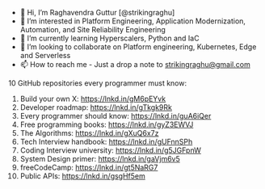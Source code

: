 - 👋 Hi, I’m Raghavendra Guttur [@strikingraghu]
- 👀 I’m interested in Platform Engineering, Application Modernization, Automation, and Site Reliability Engineering
- 🌱 I’m currently learning Hyperscalers, Python and IaC
- 💞️ I’m looking to collaborate on Platform engineering, Kubernetes, Edge and Serverless
- 📫 How to reach me - Just a drop a note to strikingraghu@gmail.com

10 GitHub repositories every programmer must know:

01. Build your own X: https://lnkd.in/gM6pEYvk
02. Developer roadmap: https://lnkd.in/gTkgk9Rk
03. Every programmer should know: https://lnkd.in/guA6iQer
04. Free programming books: https://lnkd.in/gyZ3EWVJ
05. The Algorithms: https://lnkd.in/gXuQ6x7z
06. Tech Interview handbook: https://lnkd.in/gUFnnSPh
07. Coding Interview university: https://lnkd.in/g5JGFpnW
08. System Design primer: https://lnkd.in/gaVjm6v5
09. freeCodeCamp: https://lnkd.in/gt5NaRG7
10. Public APIs: https://lnkd.in/gsgHf5em

<!---
strikingraghu/strikingraghu is a ✨ special ✨ repository because its `README.md` (this file) appears on your GitHub profile.
You can click the Preview link to take a look at your changes.
--->

